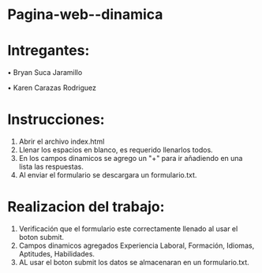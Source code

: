 # Pagina-web--dinamica

# Intregantes:
• Bryan Suca Jaramillo

• Karen Carazas Rodriguez

# Instrucciones:
1) Abrir el archivo index.html
2) Llenar los espacios en blanco, es requerido llenarlos todos.
3) En los campos dinamicos se agrego un "+" para ir añadiendo en una lista las respuestas.
4) Al enviar el formulario se descargara un formulario.txt.

# Realizacion del trabajo:
1) Verificación que el formulario este correctamente llenado al usar el boton submit.
2) Campos dinamicos agregados Experiencia Laboral, Formación, Idiomas, Aptitudes, Habilidades.
3) AL usar el boton submit los datos se almacenaran en un formulario.txt.
